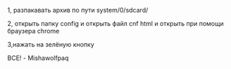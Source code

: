 1, разпакавать архив по пути
system/0/sdcard/

2, открыть папку config  и открыть файл cnf
html и открыть при помощи браузера chrome

3,нажать на зелёную кнопку

ВСЕ! -
Mishawolfpaq
